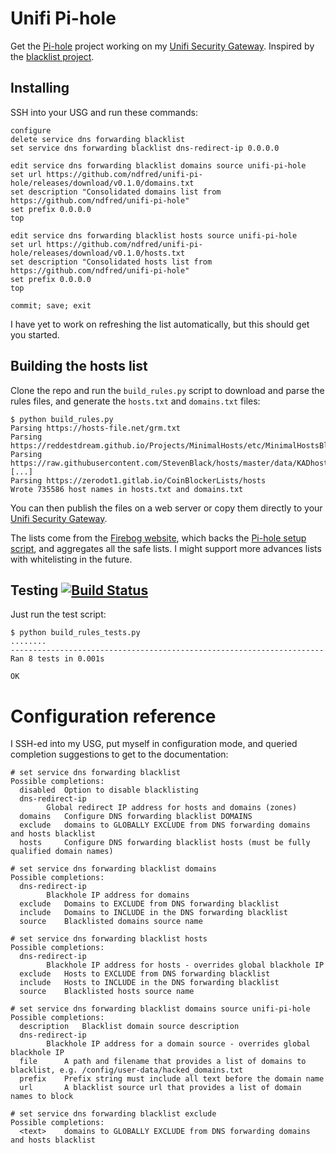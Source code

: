 # Unifi Pi-hole

Get the [Pi-hole](https://github.com/pi-hole/pi-hole) project working on my [Unifi Security Gateway](https://www.ui.com/unifi-routing/usg/). Inspired by the [blacklist project](https://github.com/britannic/blacklist).

## Installing

SSH into your USG and run these commands:

	configure
	delete service dns forwarding blacklist
	set service dns forwarding blacklist dns-redirect-ip 0.0.0.0

	edit service dns forwarding blacklist domains source unifi-pi-hole
	set url https://github.com/ndfred/unifi-pi-hole/releases/download/v0.1.0/domains.txt
	set description "Consolidated domains list from https://github.com/ndfred/unifi-pi-hole"
	set prefix 0.0.0.0
	top

	edit service dns forwarding blacklist hosts source unifi-pi-hole
	set url https://github.com/ndfred/unifi-pi-hole/releases/download/v0.1.0/hosts.txt
	set description "Consolidated hosts list from https://github.com/ndfred/unifi-pi-hole"
	set prefix 0.0.0.0
	top

	commit; save; exit

I have yet to work on refreshing the list automatically, but this should get you started.

## Building the hosts list

Clone the repo and run the `build_rules.py` script to download and parse the rules files, and generate the `hosts.txt` and `domains.txt` files:

	$ python build_rules.py
	Parsing https://hosts-file.net/grm.txt
	Parsing https://reddestdream.github.io/Projects/MinimalHosts/etc/MinimalHostsBlocker/minimalhosts
	Parsing https://raw.githubusercontent.com/StevenBlack/hosts/master/data/KADhosts/hosts
	[...]
	Parsing https://zerodot1.gitlab.io/CoinBlockerLists/hosts
	Wrote 735586 host names in hosts.txt and domains.txt

You can then publish the files on a web server or copy them directly to your [Unifi Security Gateway](https://www.ui.com/unifi-routing/usg/).

The lists come from the [Firebog website](https://firebog.net), which backs the [Pi-hole setup script](https://github.com/pi-hole/pi-hole/blob/master/automated%20install/basic-install.sh), and aggregates all the safe lists. I might support more advances lists with whitelisting in the future.

## Testing [![Build Status](https://travis-ci.com/ndfred/unifi-pi-hole.svg?branch=master)](https://travis-ci.com/ndfred/unifi-pi-hole/)

Just run the test script:

	$ python build_rules_tests.py 
	........
	----------------------------------------------------------------------
	Ran 8 tests in 0.001s

	OK

# Configuration reference

I SSH-ed into my USG, put myself in configuration mode, and queried completion suggestions to get to the documentation:

	# set service dns forwarding blacklist
	Possible completions:
	  disabled	Option to disable blacklisting
	  dns-redirect-ip
	  		Global redirect IP address for hosts and domains (zones)
	  domains	Configure DNS forwarding blacklist DOMAINS
	  exclude	domains to GLOBALLY EXCLUDE from DNS forwarding domains and hosts blacklist
	  hosts		Configure DNS forwarding blacklist hosts (must be fully qualified domain names)

	# set service dns forwarding blacklist domains 
	Possible completions:
	  dns-redirect-ip
	  		Blackhole IP address for domains
	  exclude	Domains to EXCLUDE from DNS forwarding blacklist
	  include	Domains to INCLUDE in the DNS forwarding blacklist
	  source	Blacklisted domains source name

	# set service dns forwarding blacklist hosts
	Possible completions:
	  dns-redirect-ip
	  		Blackhole IP address for hosts - overrides global blackhole IP
	  exclude	Hosts to EXCLUDE from DNS forwarding blacklist
	  include	Hosts to INCLUDE in the DNS forwarding blacklist
	  source	Blacklisted hosts source name

	# set service dns forwarding blacklist domains source unifi-pi-hole
	Possible completions:
	  description	Blacklist domain source description
	  dns-redirect-ip
	  		Blackhole IP address for a domain source - overrides global blackhole IP
	  file		A path and filename that provides a list of domains to blacklist, e.g. /config/user-data/hacked_domains.txt
	  prefix	Prefix string must include all text before the domain name
	  url		A blacklist source url that provides a list of domain names to block

	# set service dns forwarding blacklist exclude
	Possible completions:
	  <text>	domains to GLOBALLY EXCLUDE from DNS forwarding domains and hosts blacklist
